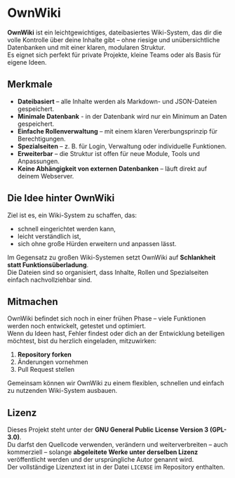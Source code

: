 # OwnWiki

**OwnWiki** ist ein leichtgewichtiges, dateibasiertes Wiki-System, das dir die volle Kontrolle über deine Inhalte gibt – ohne riesige und unübersichtliche Datenbanken und mit einer klaren, modularen Struktur.  
Es eignet sich perfekt für private Projekte, kleine Teams oder als Basis für eigene Ideen.

## Merkmale
- **Dateibasiert** – alle Inhalte werden als Markdown- und JSON-Dateien gespeichert.
- **Minimale Datenbank** - in der Datenbank wird nur ein Minimum an Daten gespeichert.
- **Einfache Rollenverwaltung** – mit einem klaren Vererbungsprinzip für Berechtigungen.
- **Spezialseiten** – z. B. für Login, Verwaltung oder individuelle Funktionen.
- **Erweiterbar** – die Struktur ist offen für neue Module, Tools und Anpassungen.
- **Keine Abhängigkeit von externen Datenbanken** – läuft direkt auf deinem Webserver.

## Die Idee hinter OwnWiki
Ziel ist es, ein Wiki-System zu schaffen, das:
- schnell eingerichtet werden kann,
- leicht verständlich ist,
- sich ohne große Hürden erweitern und anpassen lässt.

Im Gegensatz zu großen Wiki-Systemen setzt OwnWiki auf **Schlankheit statt Funktionsüberladung**.  
Die Dateien sind so organisiert, dass Inhalte, Rollen und Spezialseiten einfach nachvollziehbar sind.

## Mitmachen
OwnWiki befindet sich noch in einer frühen Phase – viele Funktionen werden noch entwickelt, getestet und optimiert.  
Wenn du Ideen hast, Fehler findest oder dich an der Entwicklung beteiligen möchtest, bist du herzlich eingeladen, mitzuwirken:

1. **Repository forken**
2. Änderungen vornehmen
3. Pull Request stellen

Gemeinsam können wir OwnWiki zu einem flexiblen, schnellen und einfach zu nutzenden Wiki-System ausbauen.

## Lizenz
Dieses Projekt steht unter der **GNU General Public License Version 3 (GPL-3.0)**.  
Du darfst den Quellcode verwenden, verändern und weiterverbreiten – auch kommerziell – solange **abgeleitete Werke unter derselben Lizenz** veröffentlicht werden und der ursprüngliche Autor genannt wird.  
Der vollständige Lizenztext ist in der Datei `LICENSE` im Repository enthalten.
